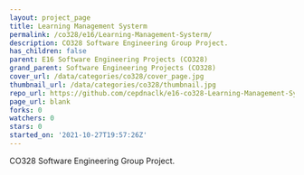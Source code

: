 ```yaml
---
layout: project_page
title: Learning Management Systerm
permalink: /co328/e16/Learning-Management-Systerm/
description: CO328 Software Engineering Group Project.
has_children: false
parent: E16 Software Engineering Projects (CO328)
grand_parent: Software Engineering Projects (CO328)
cover_url: /data/categories/co328/cover_page.jpg
thumbnail_url: /data/categories/co328/thumbnail.jpg
repo_url: https://github.com/cepdnaclk/e16-co328-Learning-Management-Systerm
page_url: blank
forks: 0
watchers: 0
stars: 0
started_on: '2021-10-27T19:57:26Z'
---
```


CO328 Software Engineering Group Project.